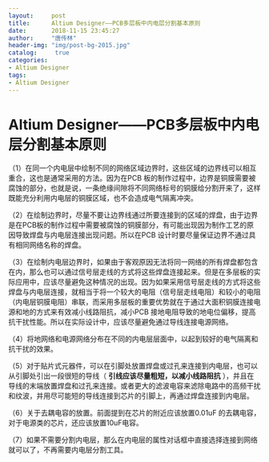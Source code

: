 ```yaml
---
layout:		post
title: 		Altium Designer——PCB多层板中内电层分割基本原则
date: 		2018-11-15 23:45:27
author:		"唐传林"
header-img: "img/post-bg-2015.jpg"
catalog:	 true
categories:
- Altium Designer
tags:
- Altium Designer
---
```

#  Altium Designer——PCB多层板中内电层分割基本原则

（1）在同一个内电层中绘制不同的网络区域边界时，这些区域的边界线可以相互重合，这也是通常采用的方法。因为在PCB
板的制作过程中，边界是铜膜需要被腐蚀的部分，也就是说，一条绝缘间隙将不同网络标号的铜膜给分割开来了，这样既能充分利用内电层的铜膜区域，也不会造成电气隔离冲突。

（2）在绘制边界时，尽量不要让边界线通过所要连接到的区域的焊盘，由于边界是在PCB板的制作过程中需要被腐蚀的铜膜部分，有可能出现因为制作工艺的原因导致焊盘与内电层连接出现问题。所以在PCB
设计时要尽量保证边界不通过具有相同网络名称的焊盘。

（3）在绘制内电层边界时，如果由于客观原因无法将同一网络的所有焊盘都包含在内，那么也可以通过信号层走线的方式将这些焊盘连接起来。但是在多层板的实际应用中，应该尽量避免这种情况的出现。因为如果采用信号层走线的方式将这些焊盘与内电层连接，就相当于将一个较大的电阻（信号层走线电阻）和较小的电阻（内电层铜膜电阻）串联，而采用多层板的重要优势就在于通过大面积铜膜连接电源和地的方式来有效减小线路阻抗，减小PCB
接地电阻导致的地电位偏移，提高抗干扰性能。所以在实际设计中，应该尽量避免通过导线连接电源网络。

（4）将地网络和电源网络分布在不同的内电层层面中，以起到较好的电气隔离和抗干扰的效果。

（5）对于贴片式元器件，可以在引脚处放置焊盘或过孔来连接到内电层，也可以从引脚处引出一段很短的导线（ **引线应该尽量粗短，以减小线路阻抗**
），并且在导线的末端放置焊盘和过孔来连接。或者更大的滤波电容来滤除电路中的高频干扰和纹波，并用尽可能短的导线连接到芯片的引脚上，再通过焊盘连接到内电层。

（6）关于去耦电容的放置。前面提到在芯片的附近应该放置0.01uF 的去耦电容，对于电源类的芯片，还应该放置10uF电容。

（7）如果不需要分割内电层，那么在内电层的属性对话框中直接选择连接到网络就可以了，不再需要内电层分割工具。

